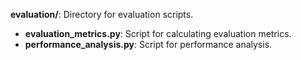 **evaluation/**: Directory for evaluation scripts.

- **evaluation_metrics.py**: Script for calculating evaluation metrics.
- **performance_analysis.py**: Script for performance analysis.
